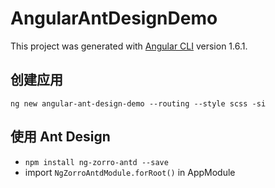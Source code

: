 # AngularAntDesignDemo

This project was generated with [Angular CLI](https://github.com/angular/angular-cli) version 1.6.1.

## 创建应用
`ng new angular-ant-design-demo --routing --style scss -si`

## 使用 Ant Design
- `npm install ng-zorro-antd --save`
- import `NgZorroAntdModule.forRoot()` in AppModule